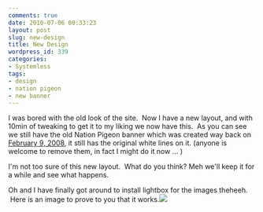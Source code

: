 ```yaml
---
comments: true
date: 2010-07-06 00:33:23
layout: post
slug: new-design
title: New Design
wordpress_id: 339
categories:
- Systemless
tags:
- design
- nation pigeon
- new banner
---
```


I was bored with the old look of the site.  Now I have a new layout, and with 10min of tweaking to get it to my liking we now have this.  As you can see we still have the old Nation Pigeon banner which was created way back on [February 9, 2008](/new-banner), it still has the original white lines on it. (anyone is welcome to remove them, in fact I might do it now ... )

I'm not too sure of this new layout.  What do you think? Meh we'll keep it for a while and see what happens.

Oh and I have finally got around to install lightbox for the images theheeh.  Here is an image to prove to you that it works.[![](http://www.nationpigeon.com/wordpress/wp-content/uploads/2010/07/Kick-Ass-Nicolas-Cage-and-Chloe-Moretz-150x150.jpg)](http://www.nationpigeon.com/wordpress/wp-content/uploads/2010/07/Kick-Ass-Nicolas-Cage-and-Chloe-Moretz.jpg)
